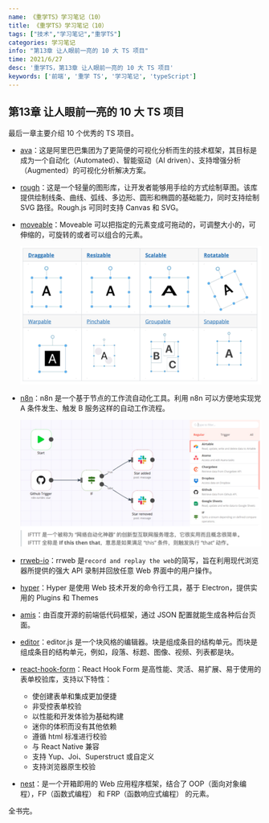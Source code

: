 ```yaml
---
name: 《重学TS》学习笔记（10）
title: 《重学TS》学习笔记（10）
tags: ["技术","学习笔记","重学TS"]
categories: 学习笔记
info: "第13章 让人眼前一亮的 10 大 TS 项目"
time: 2021/6/27
desc: '重学TS，第13章 让人眼前一亮的 10 大 TS 项目'
keywords: ['前端', '重学 TS', '学习笔记', 'typeScript']
---
```


## 第13章 让人眼前一亮的 10 大 TS 项目

最后一章主要介绍 10 个优秀的 TS 项目。

- [ava](https://github.com/antvis/AVA)：这是阿里巴巴集团为了更简便的可视化分析而生的技术框架，其目标是成为一个自动化（Automated）、智能驱动（AI driven）、支持增强分析（Augmented）的可视化分析解决方案。

- [rough](https://github.com/pshihn/rough)：这是一个轻量的图形库，让开发者能够用手绘的方式绘制草图。该库提供绘制线条、曲线、弧线、多边形、圆形和椭圆的基础能力，同时支持绘制 SVG 路径。Rough.js 可同时支持 Canvas 和 SVG。

- [moveable](https://github.com/daybrush/moveable)：Moveable 可以把指定的元素变成可拖动的，可调整大小的，可伸缩的，可旋转的或者可以组合的元素。

  ![13-3-1.png](./images/13-3-1.png)

- [n8n](https://github.com/n8n-io/n8n)：n8n 是一个基于节点的工作流自动化工具。利用 n8n 可以方便地实现党 A 条件发生、触发 B 服务这样的自动工作流程。

  ![13-3-2.png](./images/13-3-2.png)

- [rrweb-io](https://github.com/rrweb-io/rrweb)：rrweb 是`record and replay the web`的简写，旨在利用现代浏览器所提供的强大 API 录制并回放任意 Web 界面中的用户操作。

- [hyper](https://github.com/vercel/hype)：Hyper 是使用 Web 技术开发的命令行工具，基于 Electron，提供实用的 Plugins 和 Themes

- [amis](https://github.com/baidu/amis)：由百度开源的前端低代码框架，通过 JSON 配置就能生成各种后台页面。

- [editor](https://github.com/codex-team/editor.js)：editor.js 是一个块风格的编辑器。块是组成条目的结构单元。而块是组成条目的结构单元，例如，段落、标题、图像、视频、列表都是块。

- [react-hook-form](https://github.com/react-hook-form/react-hook-form)：React Hook Form 是高性能、灵活、易扩展、易于使用的表单校验库，支持以下特性：

  - 使创建表单和集成更加便捷
  - 非受控表单校验
  - 以性能和开发体验为基础构建
  - 迷你的体积而没有其他依赖
  - 遵循 html 标准进行校验
  - 与 React Native 兼容
  - 支持 Yup、Joi、Superstruct 或自定义
  - 支持浏览器原生校验

- [nest](https://github.com/nestjs/nest)：是一个开箱即用的 Web 应用程序框架，结合了 OOP（面向对象编程），FP（函数式编程） 和 FRP（函数响应式编程） 的元素。

全书完。